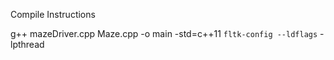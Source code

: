 Compile Instructions

g++ mazeDriver.cpp Maze.cpp -o main -std=c++11 `fltk-config --ldflags` -lpthread
